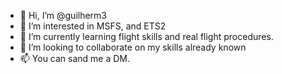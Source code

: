 - 👋 Hi, I’m @guilherm3
- 👀 I’m interested in MSFS, and ETS2
- 🌱 I’m currently learning flight skills and real flight procedures.
- 💞️ I’m looking to collaborate on my skills already known
- 📫 You can sand me a DM.


